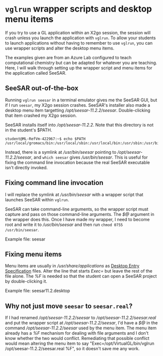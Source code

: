 # `vglrun` wrapper scripts and desktop menu items

If you try to use a GL application within an X2go session, the session will crash unless you launch the application with `vglrun`.  To allow your students to launch applications without having to remember to use `vglrun`, you can use wrapper scripts and alter the desktop menu items.

The examples given are from an Azure Lab configured to teach computational chemistry but can be adapted for whatever you are teaching.  Here, I will walk through setting up the wrapper script and menu items for the application called SeeSAR.

## SeeSAR out-of-the-box

Running `vglrun seesar` in a terminal emulator gives me the SeeSAR GUI, but if I run `seesar`, my X2go session crashes. SeeSAR's installer also made a desktop menu item targetting */opt/seesar-11.2.2/seesar*. Double-clicking that item crashed my X2go session.

SeeSAR installs itself into */opt/seesar-11.2.2*.  Note that this directory is not in the student's $PATH.

```
student@ML-RefVm-422967:~$ echo $PATH
/usr/local/gromacs/bin:/usr/local/sbin:/usr/local/bin:/usr/sbin:/usr/bin:/sbin:/bin:/usr/games:/usr/local/games:/snap/bin:/opt/VirtualGL/bin
```

Instead, there is a symlink at */usr/bin/seesar* pointing to */opt/seesar-11.2.2/seesar*, and `which seesar` gives */usr/bin/seesar*.  This is useful for fixing the command line invocation because the real SeeSAR executable isn't directly invoked.

## Fixing command line invocation

I will replace the symlink at */usr/bin/seesar* with a wrapper script that launches SeeSAR within `vglrun`.

SeeSAR can take command-line arguments, so the wrapper script must capture and pass on those command-line arguments.  The *$@* argument in the wrapper does this.  Once I have made my wrapper, I need to become root and write it to */usr/bin/seesar* and then run `chmod 0755 /usr/bin/seesar`.

Example file: seesar

## Fixing menu items

Menu items are usually in */usr/share/applications* as [Desktop Entry Specification](https://specifications.freedesktop.org/desktop-entry-spec/desktop-entry-spec-latest.html) files.  Alter the line that starts *Exec=* but leave the rest of the file alone.  The *%F* is needed so that the student can open a SeeSAR project by double-clicking it.

Example file: seesar11.2.desktop

## Why not just move `seesar` to `seesar.real`?

If I had renamed */opt/seesar-11.2.2/seesar* to */opt/seesar-11.2.2/seesar.real* and put the wrapper script at */opt/seesar-11.2.2/seesar*, I'd have a *$@* in the command */opt/seesar-11.2.2/seesar* used by the menu item.  The menu item already has a *%F* mechanism for dealing with file arguments and I don't know whether the two would conflict.  Remediating that possible conflict would mean altering the menu item to say "Exec=/opt/VirtualGL/bin/vglrun /opt/seesar-11.2.2/seesar.real %F", so it doesn't save me any work.
